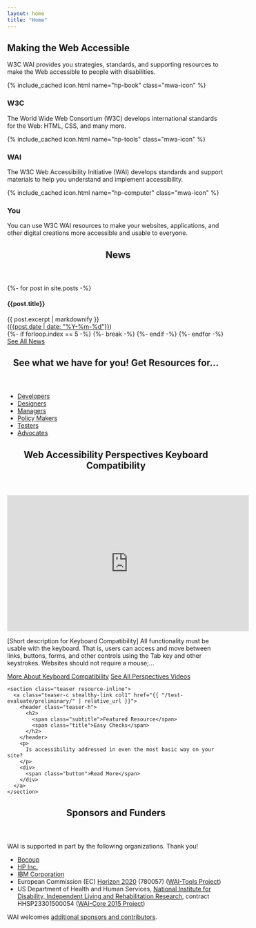 ```yaml
---
layout: home
title: "Home"
---
```


<section class="default-grid teaser making-web-accessible">
  <div class="inner">
    <h2>Making the Web Accessible</h2>
    <p>W3C WAI provides you strategies, standards, and supporting resources to make the Web accessible to people with disabilities.</p>
  </div>
  <div class="inner grid-3">
    <div class="col1 making-web-accessible-box">{% include_cached icon.html name="hp-book" class="mwa-icon" %}<h3>W3C</h3>
      <p>The World Wide Web Consortium (W3C) develops international standards for the Web: HTML, CSS, and many more.</p>
    </div>
    <div class="col2 making-web-accessible-box">{% include_cached icon.html name="hp-tools" class="mwa-icon" %}<h3>WAI</h3>
      <p>The W3C Web Accessibility Initiative (WAI) develops standards and support materials to help you understand and implement accessibility.</p>
    </div>
    <div class="col3 making-web-accessible-box">{% include_cached icon.html name="hp-computer" class="mwa-icon" %}<h3>You</h3>
      <p>You can use W3C WAI resources to make your websites, applications, and other digital creations more accessible and usable to everyone.</p>
    </div>
  </div>
</section>

<div class="white-bg grid-five-three">
  <div class="col1 grid-line-right">
    <section class="teaser news-teaser">
        <header class="teaser-h">
          <h2>
            <span class="subtitle">&nbsp;</span>
            <span class="title">News</span>
          </h2>
        </header>
        {%- for post in site.posts -%}
            <article class="news-teaser">
                <h4>{{post.title}}</h4>
                {{ post.excerpt | markdownify }}
                <footer>(<a href="{{ post.url | relative_url }}" title="Permalink for {{ post.title | escape }}">{{post.date | date: "%Y-%m-%d"}}</a>)</footer>
            </article>
            {%- if forloop.index == 5 -%}
                {%- break -%}
            {%- endif -%}
        {%- endfor -%}
        <a href="{{ "/news/" | relative_url }}" class="button button-more"><span>See All News</span></a>
    </section>
  </div>
  <div class="col2">
    <section class="teaser audiences-inline">
      <header class="teaser-h">
        <h2>
          <span class="subtitle">See what we have for you!</span>
          <span class="title">Get Resources for…</span>
        </h2>
      </header>
      <ul class="two columns">
        <li><a href="{{ "/audiences/developers/" | relative_url }}">Developers</a></li>
        <li><a href="{{ "/audiences/designers/" | relative_url }}">Designers</a></li>
        <li><a href="{{ "/audiences/managers/" | relative_url }}">Managers</a></li>
        <li><a href="{{ "/audiences/policy-makers/" | relative_url }}">Policy Makers</a></li>
        <li><a href="{{ "/audiences/testers/" | relative_url }}">Testers</a></li>
        <li><a href="{{ "/audiences/advocates/" | relative_url }}">Advocates</a></li>
      </ul>
    </section>
    <section class="teaser media-inline">
      <header class="teaser-h">
        <h2>
          <span class="subtitle">Web Accessibility Perspectives</span>
          <span class="title">Keyboard Compatibility</span>
        </h2>
      </header>
      <div class="media-wrapper">
        <iframe title="Video" width="560" height="315" src="https://www.youtube-nocookie.com/embed/93UgG72os8M" frameborder="0" allowfullscreen=""></iframe>
      </div>
      <p>[Short description for Keyboard Compatibility] All functionality must be usable with the keyboard. That is, users can access and move between links, buttons, forms, and other controls using the Tab key and other keystrokes. Websites should not require a mouse;…</p>
      <div class="button-group">
        <a class="button button-more" href="{{ "/perspective-videos/keyboard/" | relative_url }}"><span>More About Keyboard Compatibility</span></a>
        <a class="button button-more button-secondary" href="{{ "/perspective-videos/" | relative_url }}"><span>See All Perspectives Videos</span></a>
      </div>
    </section>

    <section class="teaser resource-inline">
      <a class="teaser-c stealthy-link col1" href="{{ "/test-evaluate/preliminary/" | relative_url }}">
        <header class="teaser-h">
          <h2>
            <span class="subtitle">Featured Resource</span>
            <span class="title">Easy Checks</span>
          </h2>
        </header>
        <p>
          Is accessibility addressed in even the most basic way on your site?
        </p>
        <div>
          <span class="button">Read More</span>
        </div>
      </a>
    </section>
  </div>
</div>

<div class="default-grid teaser teaser-sponsors">
    <div class="inner">
        <header class="teaser-h">
            <h2 class="title">Sponsors and Funders</h2>
        </header>
        <p>WAI is supported in part by the following organizations. Thank you!</p>
        <ul>
          <li><a href="https://bocoup.com/">Bocoup</a></li>
          <li><a href="http://www.hp.com/">HP Inc.</a></li>
          <li><a href="http://www.ibm.com/able">IBM Corporation</a></li>
          <li>European Commission (<acronym>EC</acronym>) <a href="https://ec.europa.eu/programmes/horizon2020/">Horizon 2020</a> (780057) (<a href="https://www.w3.org/WAI/Tools/">WAI-Tools Project</a>)</li>
          <li>US Department of Health and Human Services, <a href="https://www.acl.gov/about-acl/about-national-institute-disability-independent-living-and-rehabilitation-research">National Institute for Disability, Independent Living and Rehabilitation Research</a>, contract HHSP23301500054 (<a href="https://www.w3.org/WAI/Core2015/">WAI-Core 2015 Project</a>)</li>
        </ul>
        <p>WAI welcomes <a href="{{ "/about/sponsoring/" | relative_url }}">additional sponsors and contributors</a>.</p>
    </div>
</div>
